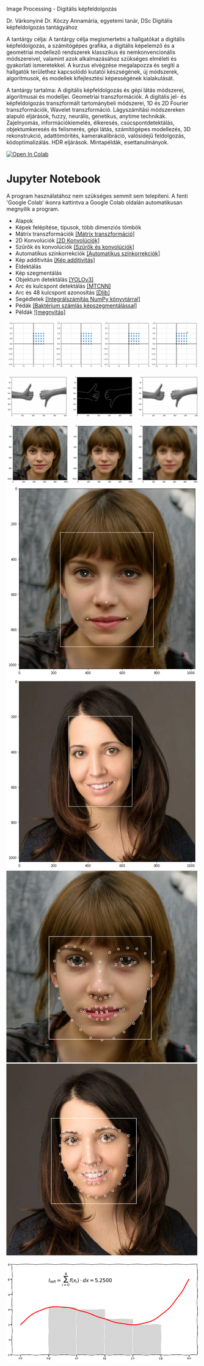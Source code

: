 Image Processing - Digitális képfeldolgozás

Dr. Várkonyiné Dr. Kóczy Annamária, egyetemi tanár, DSc Digitális képfeldolgozás tantágyához


A tantárgy célja: A tantárgy célja megismertetni a hallgatókat a digitális képfeldolgozás, a
számítógépes grafika, a digitális képelemző és a geometriai modellező rendszerek klasszikus
és nemkonvencionális módszereivel, valamint azok alkalmazásához szükséges elméleti és
gyakorlati ismeretekkel. A kurzus elvégzése megalapozza és segíti a hallgatók területhez
kapcsolódó kutatói készségének, új módszerek, algoritmusok, és modellek kifejlesztési
képességének kialakulását.

A tantárgy tartalma:
A digitális képfeldolgozás és gépi látás módszerei, algoritmusai és modelljei. Geometriai
transzformációk. A digitális jel- és képfeldolgozás transzformált tartománybeli módszerei, 1D
és 2D Fourier transzformációk, Wavelet transzformáció. Lágyszámítási módszereken alapuló
eljárások, fuzzy, neurális, genetikus, anytime technikák. Zajelnyomás, információkiemelés,
élkeresés, csúcspontdetektálás, objektumkeresés és felismerés, gépi látás, számítógépes
modellezés, 3D rekonstrukció, adattömörítés, kamerakalibráció, valósidejű feldolgozás,
kódoptimalizálás. HDR eljárások. Mintapéldák, esettanulmányok.

[![Open In Colab](https://colab.research.google.com/assets/colab-badge.svg)](https://colab.research.google.com/github/JoDeMiro/ImageProcessing/blob/master)

# Jupyter Notebook
A program használatához nem szükséges semmit sem telepíteni.
A fenti 'Google Colab' ikonra kattintva a Google Colab oldalán automatikusan megnyilik a
program.


- Alapok
- Képek felépítése, típusok, több dimenziós tömbök
- Mátrix transzformációk [[Mátrix transzformáció]](https://colab.research.google.com/github/JoDeMiro/ImageProcessing/blob/master/10_Image_Matirx_transzformaciok_1.ipynb)
- 2D Konvolúciók [[2D Konvolúciók]](https://colab.research.google.com/github/JoDeMiro/ImageProcessing/blob/master/05_Image_Convolution_1.ipynb)
- Szűrők és konvolúciók [[Szűrők és konvolúciók]](https://colab.research.google.com/github/JoDeMiro/ImageProcessing/blob/master/02_Images_Filtering.ipynb)
- Automatikus színkorrekciók [[Automatikus színkorrekciók]](https://colab.research.google.com/github/JoDeMiro/ImageProcessing/blob/master/04_Image_Color_manipulation.ipynb)
- Kép additivitás [[Kép additivitás]](https://colab.research.google.com/github/JoDeMiro/ImageProcessing/blob/master/06_Image_Compositions.ipynb)
- Éldektálás
- Kép szegmentálás
- Objektum detektálás [[YOLOv3]](https://colab.research.google.com/github/JoDeMiro/ImageProcessing/blob/master/15_Image_Object_Detection_YOLOv3.ipynb)
- Arc és kulcspont detektálás [[MTCNN]](https://colab.research.google.com/github/JoDeMiro/ImageProcessing/blob/master/16_Image_Face_Detection_1.ipynb)
- Arc és 48 kulcspont azonosítás [[Dlib]](https://colab.research.google.com/github/JoDeMiro/ImageProcessing/blob/master/17_Image_Face_Landmark_Detection_1.ipynb)
- Segédletek [[Integrálszámítás NumPy könyvtárral]](https://colab.research.google.com/github/JoDeMiro/ImageProcessing/blob/master/97_Integrálszámítás_Numpy_könyvtárral.ipynb)
- Pédák [[Baktérium számlás képszegmentálással]](https://colab.research.google.com/github/JoDeMiro/ImageProcessing/blob/master/03_Images_Example_2_.ipynb)
- Példák [![megnyitás]](https://colab.research.google.com/github/JoDeMiro/ImageProcessing/blob/master)




<a href="https://colab.research.google.com/github/JoDeMiro/ImageProcessing/blob/master/10_Image_Matirx_transzformaciok_1.ipynb" target="_blank">
<img src="https://github.com/JoDeMiro/ImageProcessing/blob/main/images/2DMatixScale.gif?raw=true"></img>
</a>

<img src="https://github.com/JoDeMiro/ImageProcessing/blob/main/images/EdgeDetection1.png?raw=true"></img>

<a href="https://colab.research.google.com/github/JoDeMiro/ImageProcessing/blob/master/02_Images_Filtering.ipynb" target="_blank">
<img src="https://github.com/JoDeMiro/ImageProcessing/blob/main/images/blur_1.png?raw=true"></img>
</a>


<a href="https://colab.research.google.com/github/JoDeMiro/ImageProcessing/blob/master/16_Image_Face_Detection_1.ipynb" target="_blank">
<img src="https://github.com/JoDeMiro/ImageProcessing/blob/main/images/face_detection_1.png?raw=true" width="500" height="500"></img>
</a>
<a href="https://colab.research.google.com/github/JoDeMiro/ImageProcessing/blob/master/16_Image_Face_Detection_1.ipynb" target="_blank">
<img src="https://github.com/JoDeMiro/ImageProcessing/blob/main/images/face_detection_2.png?raw=true" width="500" height="500"></img>
</a>


<a href="https://colab.research.google.com/github/JoDeMiro/ImageProcessing/blob/master/17_Image_Face_Landmark_Detection_1.ipynb" target="_blank">
<img src="https://github.com/JoDeMiro/ImageProcessing/blob/main/images/face_landmark_1.png?raw=true" width="500" height="500"></img>
</a>
<a href="https://colab.research.google.com/github/JoDeMiro/ImageProcessing/blob/master/17_Image_Face_Landmark_Detection_1.ipynb" target="_blank">
<img src="https://github.com/JoDeMiro/ImageProcessing/blob/main/images/face_landmark_2.png?raw=true" width="500" height="500"></img>
</a>






<div valign="center">
  <p align="center">
    <a href="https://colab.research.google.com/github/JoDeMiro/ImageProcessing/blob/master/97_Integrálszámítás_Numpy_könyvtárral.ipynb" target="_blank">
      <img src="https://github.com/JoDeMiro/ImageProcessing/blob/main/images/integral_1.png?raw=true"></img>
    </a>
  </p>
</div>








